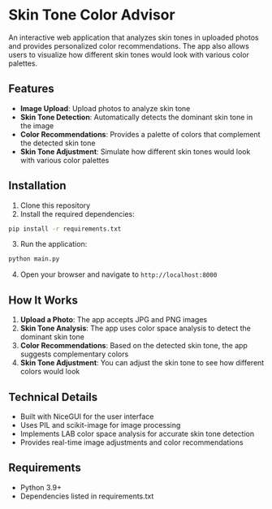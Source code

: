 # Skin Tone Color Advisor

An interactive web application that analyzes skin tones in uploaded photos and provides personalized color recommendations. The app also allows users to visualize how different skin tones would look with various color palettes.

## Features

- **Image Upload**: Upload photos to analyze skin tone
- **Skin Tone Detection**: Automatically detects the dominant skin tone in the image
- **Color Recommendations**: Provides a palette of colors that complement the detected skin tone
- **Skin Tone Adjustment**: Simulate how different skin tones would look with various color palettes

## Installation

1. Clone this repository
2. Install the required dependencies:

```bash
pip install -r requirements.txt
```

3. Run the application:

```bash
python main.py
```

4. Open your browser and navigate to `http://localhost:8000`

## How It Works

1. **Upload a Photo**: The app accepts JPG and PNG images
2. **Skin Tone Analysis**: The app uses color space analysis to detect the dominant skin tone
3. **Color Recommendations**: Based on the detected skin tone, the app suggests complementary colors
4. **Skin Tone Adjustment**: You can adjust the skin tone to see how different colors would look

## Technical Details

- Built with NiceGUI for the user interface
- Uses PIL and scikit-image for image processing
- Implements LAB color space analysis for accurate skin tone detection
- Provides real-time image adjustments and color recommendations

## Requirements

- Python 3.9+
- Dependencies listed in requirements.txt
